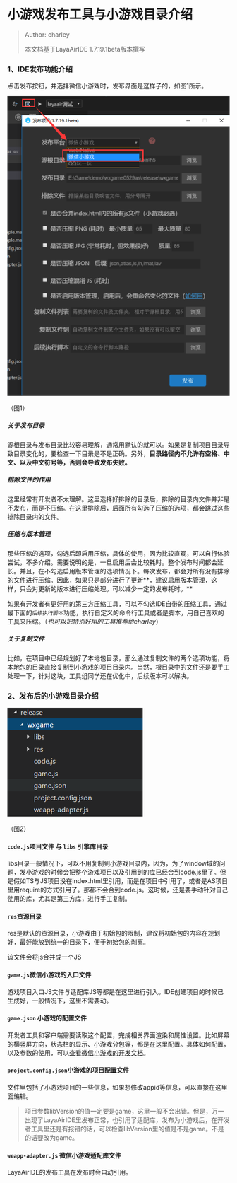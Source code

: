# 小游戏发布工具与小游戏目录介绍

> Author: charley
>
> 本文档基于LayaAirIDE 1.7.19.1beta版本撰写

### 1、IDE发布功能介绍

点击发布按钮，并选择微信小游戏时，发布界面是这样子的，如图1所示。

![图1](img/1.png) 

（图1）

##### 关于发布目录

源根目录与发布目录比较容易理解，通常用默认的就可以。如果是复制项目目录导致目录变化的，要检查一下目录是不是正确。另外，**目录路径内不允许有空格、中文、以及中文符号等，否则会导致发布失败。**

##### 排除文件的作用

这里经常有开发者不太理解。这里选择好排除的目录后，排除的目录内文件并非是不发布，而是不压缩。在这里排除后，后面所有勾选了压缩的选项，都会跳过这些排除目录内的文件。

##### 压缩与版本管理

那些压缩的选项，勾选后即启用压缩，具体的使用，因为比较直观，可以自行体验尝试，不多介绍。需要说明的是，一旦启用后会比较耗时。整个发布时间都会延长。并且，在不勾选启用版本管理的选项情况下。每次发布，都会对所有没有排除的文件进行压缩。因此，如果只是部分进行了更新**，建议启用版本管理，这样，只会对更新的版本进行压缩处理。可以减少一定的发布耗时。**

如果有开发者有更好用的第三方压缩工具，可以不勾选IDE自带的压缩工具，通过最下面的`后续执行脚本`功能，执行自定义的命令行工具或者是脚本，用自己喜欢的工具来压缩。（*也可以把特别好用的工具推荐给charley*）

##### 关于复制文件

比如，在项目中已经规划好了本地包目录，那么通过复制文件的两个选项功能，将本地包的目录直接复制到小游戏的项目目录内。当然，根目录中的文件还是要手工处理一下，针对这块，工具组同学还在优化中，后续版本可以解决。

### 2、发布后的小游戏目录介绍

![img](img/2.png)  

（图2）

#### `code.js`项目文件 与 `libs` 引擎库目录

libs目录一般情况下，可以不用复制到小游戏目录内，因为，为了window域的问题，发小游戏的时候会把整个游戏项目以及引用到的库已经合到code.js里了。但是假如TS与JS项目没在index.html里引用，而是在项目中引用了，或者是AS项目里用require的方式引用了。那都不会合到code.js。这时候，还是要手动针对自己使用的库，尤其是第三方库，进行手工复制。

#### `res`资源目录

res是默认的资源目录，小游戏由于初始包的限制，建议将初始包的内容在规划好，最好能放到统一的目录下，便于初始包的剥离。

该文件会将js合并成一个JS

#### `game.js`微信小游戏的入口文件

游戏项目入口JS文件与适配库JS等都是在这里进行引入。IDE创建项目的时候已生成好，一般情况下，这里不需要动。

#### `game.json` 小游戏的配置文件

开发者工具和客户端需要读取这个配置，完成相关界面渲染和属性设置。比如屏幕的横竖屏方向，状态栏的显示、小游戏分包等，都是在这里配置。具体如何配置，以及参数的使用，可以[查看微信小游戏的开发文档](https://mp.weixin.qq.com/debug/wxagame/dev/index.html?t=2018115)。

#### `project.config.json`小游戏的项目配置文件

文件里包括了小游戏项目的一些信息，如果想修改appid等信息，可以直接在这里面编辑。

> 项目参数libVersion的值一定要是game，这里一般不会出错。但是，万一出现了LayaAirIDE里发布正常，也引用了适配库，发布为小游戏后，在开发者工具里还是有报错的话，可以检查libVersion里的值是不是game。不是的话要改为game。

#### `weapp-adapter.js` 微信小游戏适配库文件

LayaAirIDE的发布工具在发布时会自动引用。



